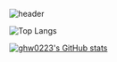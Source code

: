 ![header](https://capsule-render.vercel.app/api?type=waving&color=auto&height=250&section=header&text=I'm%20Hyeonwoo&fontSize=70&animation=fadeIn&fontAlignY=45)

![Top Langs](https://github-readme-stats.vercel.app/api/top-langs/?username=ghw0223&layout=compact&theme=dark)

[![ghw0223's GitHub stats](https://github-readme-stats.vercel.app/api?username=ghw0223&show_icons=true&theme=dark)](https://github.com/ghw0223/github-readme-stats)